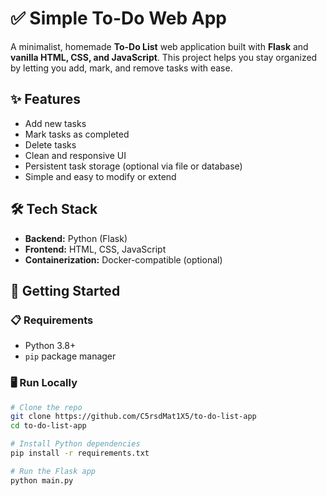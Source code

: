 # ✅ Simple To-Do Web App

A minimalist, homemade **To-Do List** web application built with **Flask** and **vanilla HTML, CSS, and JavaScript**. This project helps you stay organized by letting you add, mark, and remove tasks with ease.

## ✨ Features

- Add new tasks  
- Mark tasks as completed  
- Delete tasks  
- Clean and responsive UI  
- Persistent task storage (optional via file or database)  
- Simple and easy to modify or extend  

## 🛠️ Tech Stack

- **Backend:** Python (Flask)  
- **Frontend:** HTML, CSS, JavaScript  
- **Containerization:** Docker-compatible (optional)

## 🚀 Getting Started

### 📋 Requirements

- Python 3.8+  
- `pip` package manager  

### 🖥️ Run Locally

```bash
# Clone the repo
git clone https://github.com/C5rsdMat1X5/to-do-list-app
cd to-do-list-app

# Install Python dependencies
pip install -r requirements.txt

# Run the Flask app
python main.py
